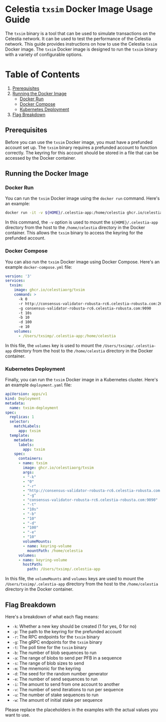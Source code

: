 # Celestia `txsim` Docker Image Usage Guide

The `txsim` binary is a tool that can be used to simulate transactions on the Celestia network. It can be used to test the performance of the Celestia network.
This guide provides instructions on how to use the Celestia `txsim` Docker image. The `txsim` Docker image is designed to run the `txsim` binary with a variety of configurable options.

# Table of Contents

1. [Prerequisites](#prerequisites)
2. [Running the Docker Image](#running-the-docker-image)
    - [Docker Run](#docker-run)
    - [Docker Compose](#docker-compose)
    - [Kubernetes Deployment](#kubernetes-deployment)
3. [Flag Breakdown](#flag-breakdown)

## Prerequisites

Before you can use the `txsim` Docker image, you must have a prefunded account set up. The `txsim` binary requires a prefunded account to function correctly. The keyring for this account should be stored in a file that can be accessed by the Docker container.

## Running the Docker Image

### Docker Run

You can run the `txsim` Docker image using the `docker run` command. Here's an example:

```bash
docker run -it -v ${HOME}/.celestia-app:/home/celestia ghcr.io/celestiaorg/txsim -k 0 -r http://consensus-validator-robusta-rc6.celestia-robusta.com:26657,http://consensus-full-robusta-rc6.celestia-robusta.com:26657 -g consensus-validator-robusta-rc6.celestia-robusta.com:9090 -t 10s -b 10 -d 100 -e 10
```

In this command, the `-v` option is used to mount the `${HOME}/.celestia-app` directory from the host to the `/home/celestia` directory in the Docker container. This allows the `txsim` binary to access the keyring for the prefunded account.

### Docker Compose

You can also run the `txsim` Docker image using Docker Compose. Here's an example `docker-compose.yml` file:

```yaml
version: '3'
services:
  txsim:
    image: ghcr.io/celestiaorg/txsim
    command: >
      -k 0
      -r http://consensus-validator-robusta-rc6.celestia-robusta.com:26657,http://consensus-full-robusta-rc6.celestia-robusta.com:26657
      -g consensus-validator-robusta-rc6.celestia-robusta.com:9090
      -t 10s
      -b 10
      -d 100
      -e 10
    volumes:
      - /Users/txsimp/.celestia-app:/home/celestia
```

In this file, the `volumes` key is used to mount the `/Users/txsimp/.celestia-app` directory from the host to the `/home/celestia` directory in the Docker container.

### Kubernetes Deployment

Finally, you can run the `txsim` Docker image in a Kubernetes cluster. Here's an example `deployment.yaml` file:

```yaml
apiVersion: apps/v1
kind: Deployment
metadata:
  name: txsim-deployment
spec:
  replicas: 1
  selector:
    matchLabels:
      app: txsim
  template:
    metadata:
      labels:
        app: txsim
    spec:
      containers:
      - name: txsim
        image: ghcr.io/celestiaorg/txsim
        args:
        - "-k"
        - "0"
        - "-r"
        - "http://consensus-validator-robusta-rc6.celestia-robusta.com:26657,http://consensus-full-robusta-rc6.celestia-robusta.com:26657"
        - "-g"
        - "consensus-validator-robusta-rc6.celestia-robusta.com:9090"
        - "-t"
        - "10s"
        - "-b"
        - "10"
        - "-d"
        - "100"
        - "-e"
        - "10"
        volumeMounts:
        - name: keyring-volume
          mountPath: /home/celestia
      volumes:
      - name: keyring-volume
        hostPath:
          path: /Users/txsimp/.celestia-app
```

In this file, the `volumeMounts` and `volumes` keys are used to mount the `/Users/txsimp/.celestia-app` directory from the host to the `/home/celestia` directory in the Docker container.

## Flag Breakdown

Here's a breakdown of what each flag means:

- `-k`: Whether a new key should be created (1 for yes, 0 for no)
- `-p`: The path to the keyring for the prefunded account
- `-r`: The RPC endpoints for the `txsim` binary
- `-g`: The gRPC endpoints for the `txsim` binary
- `-t`: The poll time for the `txsim` binary
- `-b`: The number of blob sequences to run
- `-a`: The range of blobs to send per PFB in a sequence
- `-s`: The range of blob sizes to send
- `-m`: The mnemonic for the keyring
- `-d`: The seed for the random number generator
- `-e`: The number of send sequences to run
- `-i`: The amount to send from one account to another
- `-v`: The number of send iterations to run per sequence
- `-u`: The number of stake sequences to run
- `-w`: The amount of initial stake per sequence

Please replace the placeholders in the examples with the actual values you want to use.
